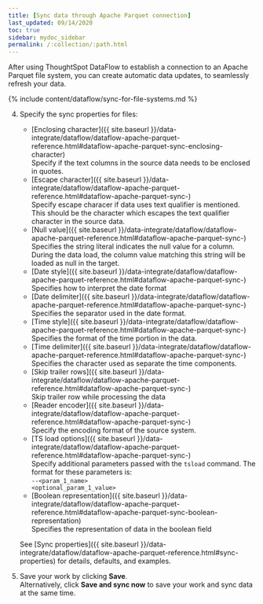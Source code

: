 ```yaml
---
title: [Sync data through Apache Parquet connection]
last_updated: 09/14/2020
toc: true
sidebar: mydoc_sidebar
permalink: /:collection/:path.html
---
```

After using ThoughtSpot DataFlow to establish a connection to an Apache Parquet file system, you can create automatic data updates, to seamlessly refresh your data.

{% include content/dataflow/sync-for-file-systems.md %}

4. Specify the sync properties for files:

   * [Enclosing character]({{ site.baseurl }}/data-integrate/dataflow/dataflow-apache-parquet-reference.html#dataflow-apache-parquet-sync-enclosing-character)<br/>Specify if the text columns in the source data needs to be enclosed in quotes.
   * [Escape character]({{ site.baseurl }}/data-integrate/dataflow/dataflow-apache-parquet-reference.html#dataflow-apache-parquet-sync-)<br/>Specify escape characer if data uses text qualifier is mentioned. This should be the character which escapes the text qualifier character in the source data.
   * [Null value]({{ site.baseurl }}/data-integrate/dataflow/dataflow-apache-parquet-reference.html#dataflow-apache-parquet-sync-)<br/>Specifies the string literal indicates the null value for a column. During the data load, the column value matching this string will be loaded as null in the target.
   * [Date style]({{ site.baseurl }}/data-integrate/dataflow/dataflow-apache-parquet-reference.html#dataflow-apache-parquet-sync-)<br/>Specifies how to interpret the date format
   * [Date delimiter]({{ site.baseurl }}/data-integrate/dataflow/dataflow-apache-parquet-reference.html#dataflow-apache-parquet-sync-)<br/>Specifies the separator used in the date format.
   * [Time style]({{ site.baseurl }}/data-integrate/dataflow/dataflow-apache-parquet-reference.html#dataflow-apache-parquet-sync-)<br/>Specifies the format of the time portion in the data.
   * [Time delimiter]({{ site.baseurl }}/data-integrate/dataflow/dataflow-apache-parquet-reference.html#dataflow-apache-parquet-sync-)<br/>Specifies the character used as separate the time components.
   * [Skip trailer rows]({{ site.baseurl }}/data-integrate/dataflow/dataflow-apache-parquet-reference.html#dataflow-apache-parquet-sync-)<br/>Skip trailer row while processing the data
   * [Reader encoder]({{ site.baseurl }}/data-integrate/dataflow/dataflow-apache-parquet-reference.html#dataflow-apache-parquet-sync-)<br/>Specify the encoding format of the source system.
   * [TS load options]({{ site.baseurl }}/data-integrate/dataflow/dataflow-apache-parquet-reference.html#dataflow-apache-parquet-sync-)<br/>Specify additional parameters passed with the <code>tsload</code> command. The format for these parameters is:<br/><code>--&lt;param_1_name&gt; &lt;optional_param_1_value&gt;</code>
   * [Boolean representation]({{ site.baseurl }}/data-integrate/dataflow/dataflow-apache-parquet-reference.html#dataflow-apache-parquet-sync-boolean-representation)<br/>Specifies the representation of data in the boolean field

   See [Sync properties]({{ site.baseurl }}/data-integrate/dataflow/dataflow-apache-parquet-reference.html#sync-properties) for details, defaults, and examples.

5. Save your work by clicking **Save**.<br/>Alternatively, click **Save and sync now** to save your work and sync data at the same time.
